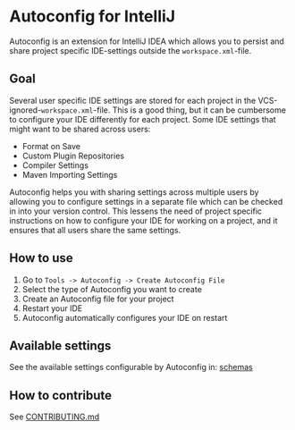 # Autoconfig for IntelliJ

Autoconfig is an extension for IntelliJ IDEA which allows you to persist and share project specific IDE-settings outside the `workspace.xml`-file.

## Goal

Several user specific IDE settings are stored for each project in the VCS-ignored-`workspace.xml`-file. This is a good thing, but it can be cumbersome to configure your IDE differently for each project. Some IDE settings that might want to be shared across users:

- Format on Save
- Custom Plugin Repositories
- Compiler Settings
- Maven Importing Settings

Autoconfig helps you with sharing settings across multiple users by allowing you to configure settings in a separate file which can be checked in into your version control. This lessens the need of project specific instructions on how to configure your IDE for working on a project, and it ensures that all users share the same settings.

## How to use

1. Go to `Tools -> Autoconfig -> Create Autoconfig File`
2. Select the type of Autoconfig you want to create
3. Create an Autoconfig file for your project
4. Restart your IDE
5. Autoconfig automatically configures your IDE on restart

## Available settings

See the available settings configurable by Autoconfig in: [schemas](src/main/resources/schema)

## How to contribute

See [CONTRIBUTING.md](CONTRIBUTING.md)
